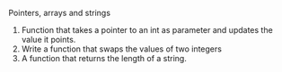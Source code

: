 Pointers, arrays and strings
1. Function that takes a pointer to an int as parameter and updates the value it points.
2. Write a function that swaps the values of two integers
3. A function that returns the length of a string.
